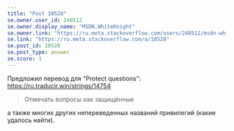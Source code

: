 ```yaml
---
title: "Post 10528"
se.owner.user_id: 240512
se.owner.display_name: "MSDN.WhiteKnight"
se.owner.link: "https://ru.meta.stackoverflow.com/users/240512/msdn-whiteknight"
se.link: "https://ru.meta.stackoverflow.com/a/10528"
se.post_id: 10528
se.post_type: answer
se.score: 1
---
```

<p>Предложил перевод для &quot;Protect questions&quot;: <a href="https://ru.traducir.win/strings/14754" rel="nofollow noreferrer">https://ru.traducir.win/strings/14754</a></p>
<blockquote>
<p>Отмечать вопросы как защищённые</p>
</blockquote>
<p>а также многих других непереведенных названий привилегий (какие удалось найти).</p>
